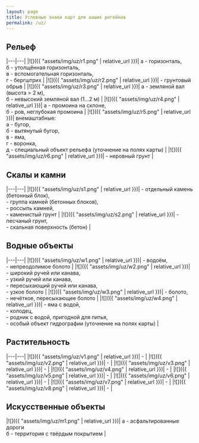```yaml
---
layout: page
title: Условные знаки карт для наших рогейнов
permalink: /uz/
---
```


Рельеф
------

|---|---|
|![]({{ "assets/img/uz/r1.png" | relative_url }})| а - горизонталь,<br/>б - утолщённая горизонталь,<br/>в - вспомогательная горизонталь,<br/>г - бергштрих |
|![]({{ "assets/img/uz/r2.png" | relative_url }})| - грунтовый обрыв |
|![]({{ "assets/img/uz/r3.png" | relative_url }})| а - земляной вал (высота > 2 м),<br/>б - невысокий земляной вал (1...2 м) |
|![]({{ "assets/img/uz/r4.png" | relative_url }})| а - промоина на склоне,<br/>б - ров, неглубокая промоина |
|![]({{ "assets/img/uz/r5.png" | relative_url }})| внемаштабные:<br/>а - бугор,<br/>б - вытянутый бугор,<br/>в - яма,<br/>г - воронка,<br/>д - специальный объект рельефа (уточнение на полях карты) |
|![]({{ "assets/img/uz/r6.png" | relative_url }})| - неровный грунт |

Скалы и камни
-------------

|---|---|
|![]({{ "assets/img/uz/s1.png" | relative_url }})| - отдельный камень (бетонный блок),<br/>- группа камней (бетонных блоков),<br/>- россыпь камней,<br/>- каменистый грунт |
|![]({{ "assets/img/uz/s2.png" | relative_url }})| - песчаный грунт,<br/>- скальная поверхность (бетон) |

Водные объекты
--------------

|---|---|
|![]({{ "assets/img/uz/w1.png" | relative_url }})| - водоём,<br/>- непреодолимое болото |
|![]({{ "assets/img/uz/w2.png" | relative_url }})| - широкий ручей или канава,<br/>- узкий ручей или канава,<br/>- пересыхающий ручей или канава,<br/>- узкое болото |
|![]({{ "assets/img/uz/w3.png" | relative_url }})| - болото,<br/>- нечёткое, пересыхающее болото |
|![]({{ "assets/img/uz/w4.png" | relative_url }})| - яма с водой,<br/>- колодец,<br/>- родник с водой, пригодной для питья,<br/>- особый объект гидрографии (уточнение на полях карты) |

Растительность
--------------

|---|---|
|![]({{ "assets/img/uz/v1.png" | relative_url }})| - |
|![]({{ "assets/img/uz/v2.png" | relative_url }})| - |
|![]({{ "assets/img/uz/v3.png" | relative_url }})| - |
|![]({{ "assets/img/uz/v4.png" | relative_url }})| - |
|![]({{ "assets/img/uz/v5.png" | relative_url }})| - |
|![]({{ "assets/img/uz/v6.png" | relative_url }})| - |
|![]({{ "assets/img/uz/v7.png" | relative_url }})| - |
|![]({{ "assets/img/uz/v8.png" | relative_url }})| - |

Искусственные объекты
---------------------

|![]({{ "assets/img/uz/m1.png" | relative_url }})| а - асфальтированные дороги<br/>б - территория с твёрдым покрытием |


